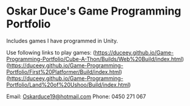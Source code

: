 # Oskar Duce's Game Programming Portfolio
 Includes games I have programmed in Unity.
 
 Use following links to play games:
 (https://duceey.github.io/Game-Programming-Portfolio/Cube-A-Thon/Builds/Web%20Build/index.html)
 (https://duceey.github.io/Game-Programming-Portfolio/First%20Platformer/Build/index.html)
 (https://duceey.github.io/Game-Programming-Portfolio/Land%20of%20Ushoo/Build/index.html)

 
 Email: Oskarduce19@hotmail.com
 Phone: 0450 271 067

